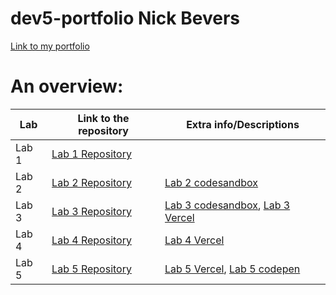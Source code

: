 # dev5-portfolio Nick Bevers
[Link to my portfolio](https://github.com/NickBevers/dev5-portfolio)

# An overview:
Lab | Link to the repository | Extra info/Descriptions
----|------------------------|----------------------------
Lab 1| [Lab 1 Repository](https://github.com/Chelsea-VB/DEV5-LAB1)|
Lab 2| [Lab 2 Repository](https://github.com/NickBevers/dev5-lab2)| [Lab 2 codesandbox](https://r29eqd.csb.app/)|
Lab 3| [Lab 3 Repository](https://github.com/NickBevers/dev5-lab3)| [Lab 3 codesandbox](https://qmm6sb.csb.app/), [Lab 3 Vercel](https://dev5-lab3.vercel.app/)|
Lab 4| [Lab 4 Repository](https://github.com/NickBevers/dev5-lab4)| [Lab 4 Vercel](https://dev5-lab4-nickbevers.vercel.app/)
Lab 5| [Lab 5 Repository](https://github.com/NickBevers/dev5-lab5)| [Lab 5 Vercel](https://dev5-lab5-nickbevers.vercel.app/), [Lab 5 codepen](https://codepen.io/QN09/full/xxjQbXN)
